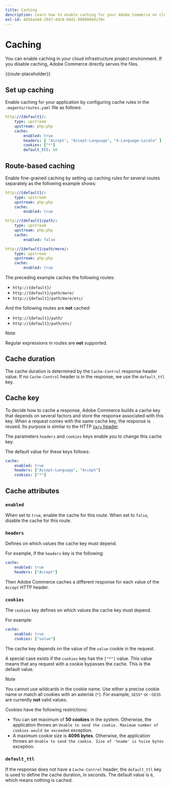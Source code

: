 ```yaml
---
title: Caching
description: Learn how to enable caching for your Adobe Commerce on cloud infrastructure environments.
exl-id: 4856aa94-2947-4dc8-b0d1-0960869dc39c
---
```

# Caching

You can enable caching in your cloud infrastructure project environment. If you disable caching, Adobe Commerce directly serves the files.

{{route-placeholder}}

## Set up caching

Enable caching for your application by configuring cache rules in the `.magento/routes.yaml` file as follows:

```yaml
http://{default}/:
    type: upstream
    upstream: php:php
    cache:
        enabled: true
        headers: [ "Accept", "Accept-Language", "X-Language-Locale" ]
        cookies: ["*"]
        default_ttl: 60
```

## Route-based caching

Enable fine-grained caching by setting up caching rules for several routes separately as the following example shows:

```yaml
http://{default}/:
    type: upstream
    upstream: php:php
    cache:
        enabled: true

http://{default}/path/:
    type: upstream
    upstream: php:php
    cache:
        enabled: false

http://{default}/path/more/:
    type: upstream
    upstream: php:php
    cache:
        enabled: true
```

The preceding example caches the following routes:

-  `http://{default}/`
-  `http://{default}/path/more/`
-  `http://{default}/path/more/etc/`

And the following routes are **not** cached:

-  `http://{default}/path/`
-  `http://{default}/path/etc/`

>[!NOTE]
>
>Regular expressions in routes are **not** supported.

## Cache duration

The cache duration is determined by the `Cache-Control` response header value. If no `Cache-Control` header is in the response, we use the `default_ttl` key.

## Cache key

To decide how to cache a response, Adobe Commerce builds a cache key that depends on several factors and store the response associated with this key. When a request comes with the same cache key, the response is reused. Its purpose is similar to the HTTP [`Vary` header](https://www.w3.org/Protocols/rfc2616/rfc2616-sec14.html#sec14.44).

The parameters `headers` and `cookies` keys enable you to change this cache key.

The default value for these keys follows:

```yaml
cache:
    enabled: true
    headers: ["Accept-Language", "Accept"]
    cookies: ["*"]
```

## Cache attributes

### `enabled`

When set to `true`, enable the cache for this route. When set to `false`, disable the cache for this route.

### `headers`

Defines on which values the cache key must depend.

For example, if the `headers` key is the following:

```yaml
cache:
    enabled: true
    headers: ["Accept"]
```

Then Adobe Commerce caches a different response for each value of the `Accept` HTTP header.

### `cookies`

The `cookies` key defines on which values the cache key must depend.

For example:

```yaml
cache:
    enabled: true
    cookies: ["value"]
```

The cache key depends on the value of the `value` cookie in the request.

A special case exists if the `cookies` key has the `["*"]` value. This value means that any request with a cookie bypasses the cache. This is the default value.

>[!NOTE]
>
>You cannot use wildcards in the cookie name. Use either a precise cookie name or match all cookies with an asterisk (`*`). For example, `SESS*` or `~SESS` are currently **not** valid values.

Cookies have the following restrictions:

-  You can set maximum of **50 cookies** in the system. Otherwise, the application throws an `Unable to send the cookie. Maximum number of cookies would be exceeded` exception.
-  A maximum cookie size is **4096 bytes**. Otherwise, the application throws an `Unable to send the cookie. Size of '%name' is %size bytes` exception.

### `default_ttl`

If the response does not have a `Cache-Control` header, the `default_ttl` key is used to define the cache duration, in seconds. The default value is `0`, which means nothing is cached.
